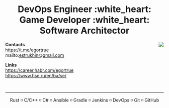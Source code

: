 
<h1 align="center">DevOps Engineer :white_heart: Game Developer :white_heart: Software Architector </h1> 

<img align="right" src="https://skillicons.dev/icons?i=rust,c,cs,gradle,ansible,jenkins,githubactions,git,github,bitbucket,gitlab,vim,vscode,unity,blender&perline=5">

**Contacts** \
https://t.me/egortrue \
mailto:estrukhin@gmail.com

**Links** \
https://career.habr.com/egortrue \
https://www.hse.ru/en/ba/se/

<br/>

---

<p align="center">Rust ◽ C/C++ ◽ C# ◽ Ansible ◽ Gradle ◽ Jenkins ◽ DevOps ◽ Git ◽ GitHub</p>



